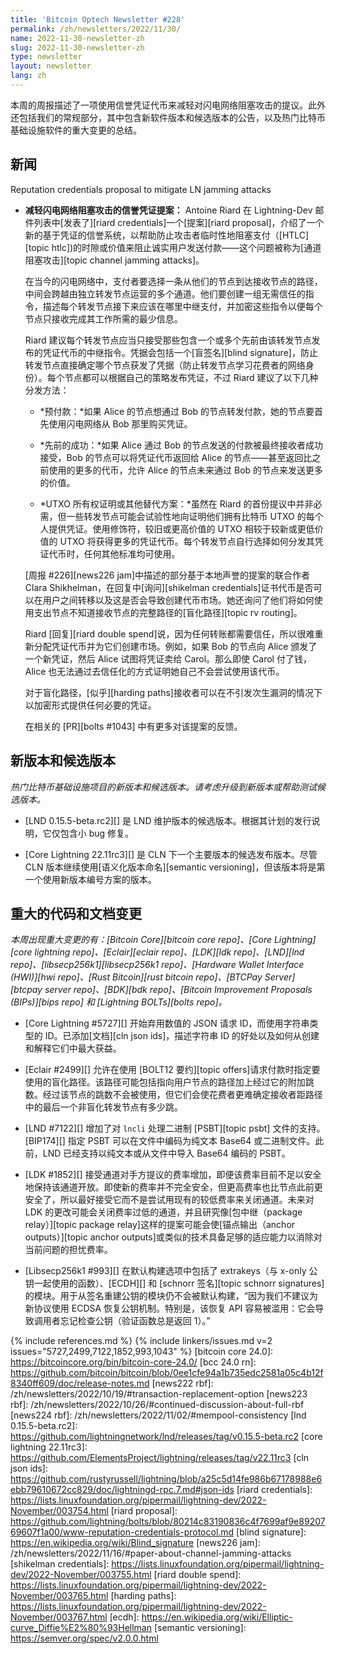 ```yaml
---
title: 'Bitcoin Optech Newsletter #228'
permalink: /zh/newsletters/2022/11/30/
name: 2022-11-30-newsletter-zh
slug: 2022-11-30-newsletter-zh
type: newsletter
layout: newsletter
lang: zh
---
```

本周的周报描述了一项使用信誉凭证代币来减轻对闪电网络阻塞攻击的提议。此外还包括我们的常规部分，其中包含新软件版本和候选版本的公告，以及热门比特币基础设施软件的重大变更的总结。

## 新闻
Reputation credentials proposal to mitigate LN jamming attacks
- **<!--reputation-credentials-proposal-to-mitigate-ln-jamming-attacks-->减轻闪电网络阻塞攻击的信誉凭证提案：**
  Antoine Riard 在 Lightning-Dev 邮件列表中[发表了][riard credentials]一个[提案][riard proposal]，介绍了一个新的基于凭证的信誉系统，以帮助防止攻击者临时性地阻塞支付（[HTLC][topic htlc])的时隙或价值来阻止诚实用户发送付款——这个问题被称为[通道阻塞攻击][topic channel jamming attacks]。

  在当今的闪电网络中，支付者要选择一条从他们的节点到达接收节点的路径，中间会跨越由独立转发节点运营的多个通道。他们要创建一组无需信任的指令，描述每个转发节点接下来应该在哪里中继支付，并加密这些指令以便每个节点只接收完成其工作所需的最少信息。

  Riard 建议每个转发节点应当只接受那些包含一个或多个先前由该转发节点发布的凭证代币的中继指令。凭据会包括一个[盲签名][blind signature]，防止转发节点直接确定哪个节点获发了凭据（防止转发节点学习花费者的网络身份）。每个节点都可以根据自己的策略发布凭证，不过 Riard 建议了以下几种分发方法：

  - *<!--upfront-payments-->预付款：*如果 Alice 的节点想通过 Bob 的节点转发付款，她的节点要首先使用闪电网络从 Bob 那里购买凭证。

  - *<!--previous-success-->先前的成功：*如果 Alice 通过 Bob 的节点发送的付款被最终接收者成功接受，Bob 的节点可以将凭证代币返回给 Alice 的节点——甚至返回比之前使用的更多的代币，允许 Alice 的节点未来通过 Bob 的节点来发送更多的价值。

  - *UTXO 所有权证明或其他替代方案：*虽然在 Riard 的首份提议中并非必需，但一些转发节点可能会试验性地向证明他们拥有比特币 UTXO 的每个人提供凭证。使用修饰符，较旧或更高价值的 UTXO 相较于较新或更低价值的 UTXO 将获得更多的凭证代币。每个转发节点自行选择如何分发其凭证代币时，任何其他标准均可使用。

  [周报 #226][news226 jam]中描述的部分基于本地声誉的提案的联合作者 Clara Shikhelman，在回复中[询问][shikelman credentials]证书代币是否可以在用户之间转移以及这是否会导致创建代币市场。她还询问了他们将如何使用支出节点不知道接收节点的完整路径的[盲化路径][topic rv routing]。

  Riard [回复][riard double spend]说，因为任何转账都需要信任，所以很难重新分配凭证代币并为它们创建市场。例如，如果 Bob 的节点向 Alice 颁发了一个新凭证，然后 Alice 试图将凭证卖给 Carol。那么即使 Carol 付了钱，Alice 也无法通过去信任化的方式证明她自己不会尝试使用该代币。

  对于盲化路径，[似乎][harding paths]接收者可以在不引发次生漏洞的情况下以加密形式提供任何必要的凭证。

  在相关的 [PR][bolts #1043] 中有更多对该提案的反馈。

## 新版本和候选版本

*热门比特币基础设施项目的新版本和候选版本。请考虑升级到新版本或帮助测试候选版本。*

- [LND 0.15.5-beta.rc2][] 是 LND 维护版本的候选版本。根据其计划的发行说明，它仅包含小 bug 修复。

- [Core Lightning 22.11rc3][] 是 CLN 下一个主要版本的候选发布版本。尽管 CLN 版本继续使用[语义化版本命名][semantic versioning]，但该版本将是第一个使用新版本编号方案的版本。

## 重大的代码和文档变更

*本周出现重大变更的有：[Bitcoin Core][bitcoin core repo]、[Core Lightning][core lightning repo]、[Eclair][eclair repo]、[LDK][ldk repo]、[LND][lnd repo]、[libsecp256k1][libsecp256k1 repo]、[Hardware Wallet Interface (HWI)][hwi repo]、[Rust Bitcoin][rust bitcoin repo]、[BTCPay Server][btcpay server repo]、[BDK][bdk repo]、[Bitcoin Improvement Proposals (BIPs)][bips repo] 和 [Lightning BOLTs][bolts repo]。*

- [Core Lightning #5727][] 开始弃用数值的 JSON 请求 ID，而使用字符串类型的 ID。已添加[文档][cln json ids]，描述字符串 ID 的好处以及如何从创建和解释它们中最大获益。

- [Eclair #2499][] 允许在使用 [BOLT12 要约][topic offers]请求付款时指定要使用的盲化路径。该路径可能包括指向用户节点的路径加上经过它的附加跳数。经过该节点的跳数不会被使用，但它们会使花费者更难确定接收者距路径中的最后一个非盲化转发节点有多少跳。

- [LND #7122][] 增加了对 `lncli` 处理二进制 [PSBT][topic psbt] 文件的支持。[BIP174][] 指定 PSBT 可以在文件中编码为纯文本 Base64 或二进制文件。此前，LND 已经支持以纯文本或从文件中导入 Base64 编码的 PSBT。

- [LDK #1852][] 接受通道对手方提议的费率增加，即便该费率目前不足以安全地保持该通道开放。即使新的费率并不完全安全，但更高费率也比节点此前更安全了，所以最好接受它而不是尝试用现有的较低费率来关闭通道。未来对 LDK 的更改可能会关闭费率过低的通道，并且研究像[包中继（package relay）][topic package relay]这样的提案可能会使[锚点输出（anchor outputs）][topic anchor outputs]或类似的技术具备足够的适应能力以消除对当前问题的担忧费率。

- [Libsecp256k1 #993][] 在默认构建选项中包括了 extrakeys（与 x-only 公钥一起使用的函数）、[ECDH][] 和 [schnorr 签名][topic schnorr signatures]的模块。用于从签名重建公钥的模块仍不会被默认构建，“因为我们不建议为新协议使用 ECDSA 恢复公钥机制。特别是，该恢复 API 容易被滥用：它会导致调用者忘记检查公钥（验证函数总是返回 1）。”

{% include references.md %}
{% include linkers/issues.md v=2 issues="5727,2499,7122,1852,993,1043" %}
[bitcoin core 24.0]: https://bitcoincore.org/bin/bitcoin-core-24.0/
[bcc 24.0 rn]: https://github.com/bitcoin/bitcoin/blob/0ee1cfe94a1b735edc2581a05c4b12f8340ff609/doc/release-notes.md
[news222 rbf]: /zh/newsletters/2022/10/19/#transaction-replacement-option
[news223 rbf]: /zh/newsletters/2022/10/26/#continued-discussion-about-full-rbf
[news224 rbf]: /zh/newsletters/2022/11/02/#mempool-consistency
[lnd 0.15.5-beta.rc2]: https://github.com/lightningnetwork/lnd/releases/tag/v0.15.5-beta.rc2
[core lightning 22.11rc3]: https://github.com/ElementsProject/lightning/releases/tag/v22.11rc3
[cln json ids]: https://github.com/rustyrussell/lightning/blob/a25c5d14fe986b67178988e6ebb79610672cc829/doc/lightningd-rpc.7.md#json-ids
[riard credentials]: https://lists.linuxfoundation.org/pipermail/lightning-dev/2022-November/003754.html
[riard proposal]: https://github.com/lightning/bolts/blob/80214c83190836c4f7699af9e8920769607f1a00/www-reputation-credentials-protocol.md
[blind signature]: https://en.wikipedia.org/wiki/Blind_signature
[news226 jam]: /zh/newsletters/2022/11/16/#paper-about-channel-jamming-attacks
[shikelman credentials]: https://lists.linuxfoundation.org/pipermail/lightning-dev/2022-November/003755.html
[riard double spend]: https://lists.linuxfoundation.org/pipermail/lightning-dev/2022-November/003765.html
[harding paths]: https://lists.linuxfoundation.org/pipermail/lightning-dev/2022-November/003767.html
[ecdh]: https://en.wikipedia.org/wiki/Elliptic-curve_Diffie%E2%80%93Hellman
[semantic versioning]: https://semver.org/spec/v2.0.0.html
